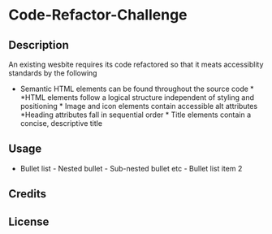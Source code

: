 # Code-Refactor-Challenge
## Description 
An existing wesbite requires  its code refactored so that it meats accessiblity standards by the following 
* Semantic HTML elements can be found throughout the source code
       * *HTML elements follow a logical structure independent of styling and positioning
              * Image and icon elements contain accessible alt attributes
                  *Heading attributes fall in sequential order
          * Title elements contain a concise, descriptive title
  

## Usage 
- Bullet list
              - Nested bullet
                  - Sub-nested bullet etc
          - Bullet list item 2
## Credits
## License
